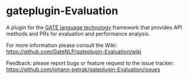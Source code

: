 gateplugin-Evaluation
=====================


A plugin for the <a href="https://gate.ac.uk">GATE language technology</a> framework that provides API methods and PRs for evaluation and performance analysis.

For more information please consult the Wiki: https://github.com/GateNLP/gateplugin-Evaluation/wiki

Feedback: please report bugs or feature request to the issue tracker: https://github.com/johann-petrak/gateplugin-Evaluation/issues



